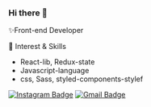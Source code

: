 ### Hi there 👋

✨Front-end Developer

🌱 Interest & Skills
- React-lib, Redux-state
- Javascript-language
- css, Sass, styled-components-stylef

[![Instagram Badge](https://img.shields.io/badge/-Instagram-dd2a7b?style=flat-square&logo=instagram&logoColor=white&link=https://https://www.instagram.com/hahmji_82/)](https://www.instagram.com/hahmji_82/)
[![Gmail Badge](https://img.shields.io/badge/-Gmail-d14836?style=flat-square&logo=Gmail&logoColor=white&link=mailto:hahmjimin7536@gmail.com)](mailto:hahmjimin7536@gmail.com)
